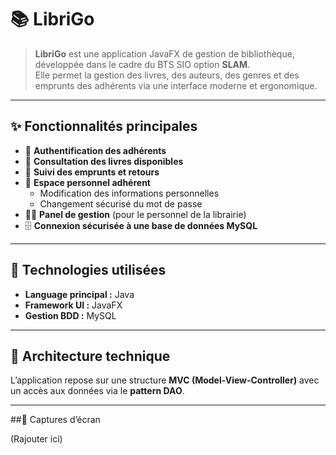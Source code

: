 # 📚 LibriGo

> **LibriGo** est une application JavaFX de gestion de bibliothèque, développée dans le cadre du BTS SIO option **SLAM**.  
Elle permet la gestion des livres, des auteurs, des genres et des emprunts des adhérents via une interface moderne et ergonomique.

---

## ✨ Fonctionnalités principales

- 🔐 **Authentification des adhérents**
- 📖 **Consultation des livres disponibles**
- 🧾 **Suivi des emprunts et retours**
- 👤 **Espace personnel adhérent**
  - Modification des informations personnelles  
  - Changement sécurisé du mot de passe  
- 🧑‍💼 **Panel de gestion** (pour le personnel de la librairie)
- 🗄️ **Connexion sécurisée à une base de données MySQL**

---

## 🧰 Technologies utilisées

- **Language principal :** Java
- **Framework UI :** JavaFX
- **Gestion BDD :** MySQL

---

## 🧱 Architecture technique

L’application repose sur une structure **MVC (Model-View-Controller)** avec un accès aux données via le **pattern DAO**.

---

##📸 Captures d’écran

(Rajouter ici)
